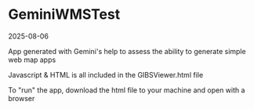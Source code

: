 # GeminiWMSTest
2025-08-06

App generated with Gemini's help to assess the ability to generate simple web map apps

Javascript & HTML is all included in the GIBSViewer.html file

To "run" the app, download the html file to your machine and open with a browser

